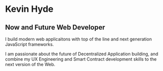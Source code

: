 # Kevin Hyde
## Now and Future Web Developer

I build modern web applicaitons with top of the line and next generation JavaScript frameworks.

I am passionate about the future of Decentralized Application building, and combine my UX Engineering and Smart Contract development skills to the next version of the Web.